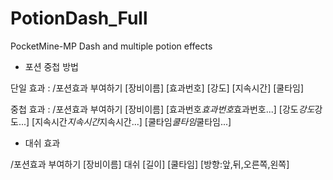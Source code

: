 # PotionDash_Full
PocketMine-MP Dash and multiple potion effects

- 포션 중첩 방법

단일 효과 : /포션효과 부여하기 [장비이름] [효과번호] [강도] [지속시간] [쿨타임]

중첩 효과 : /포션효과 부여하기 [장비이름] [효과번호*효과번호*효과번호...] [강도*강도*강도...] [지속시간*지속시간*지속시간...] [쿨타임*쿨타임*쿨타임...]

- 대쉬 효과

/포션효과 부여하기 [장비이름] 대쉬 [길이] [쿨타임] [방향:앞,뒤,오른쪽,왼쪽]
